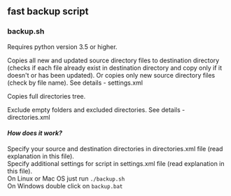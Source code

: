 ## fast backup script
### backup.sh
 Requires python version 3.5 or higher.
 
 Copies all new and updated source directory files to destination directory
 (checks if each file already exist in destination directory and copy only if
 it doesn't or has been updated).
 Or copies only new source directory files (check by file name).
 See details - settings.xml
 
 Copies full directories tree.
 
 Exclude empty folders and excluded directories.
 See details - directories.xml
 
#### *How does it work?*
 Specify your source and destination directories in directories.xml file (read explanation in this file).  
 Specify additional settings for script in settings.xml file (read explanation in this file).  
 On Linux or Mac OS just run ``` ./backup.sh ```  
 On Windows double click on ``` backup.bat ```  
